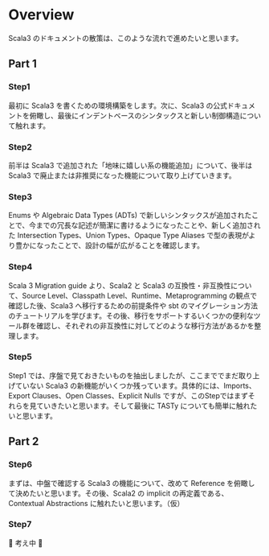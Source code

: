 # Overview

Scala3 のドキュメントの散策は、このような流れで進めたいと思います。

## Part 1

### Step1

最初に Scala3 を書くための環境構築をします。次に、Scala3 の公式ドキュメントを俯瞰し、最後にインデントベースのシンタックスと新しい制御構造について触れます。

### Step2

前半は Scala3 で追加された「地味に嬉しい系の機能追加」について、後半は Scala3 で廃止または非推奨になった機能について取り上げていきます。

### Step3

Enums や Algebraic Data Types (ADTs) で新しいシンタックスが追加されたことで、今までの冗長な記述が簡潔に書けるようになったことや、新しく追加された Intersection Types、Union Types、Opaque Type Aliases で型の表現がより豊かになったことで、設計の幅が広がることを確認します。

### Step4

Scala 3 Migration guide より、Scala2 と Scala3 の互換性・非互換性について、Source Level、Classpath Level、Runtime、Metaprogramming の観点で確認した後、Scala3 へ移行するための前提条件や sbt のマイグレーション方法のチュートリアルを学びます。その後、移行をサポートするいくつかの便利なツール群を確認し、それぞれの非互換性に対してどのような移行方法があるかを整理します。

### Step5

Step1 では、序盤で見ておきたいものを抽出しましたが、ここまででまだ取り上げていない Scala3 の新機能がいくつか残っています。具体的には、Imports、Export Clauses、Open Classes、Explicit Nulls ですが、このStepではまずそれらを見ていきたいと思います。そして最後に TASTy についても簡単に触れたいと思います。

## Part 2

### Step6

まずは、中盤で確認する Scala3 の機能について、改めて Reference を俯瞰して決めたいと思います。その後、Scala2 の implicit の再定義である、Contextual Abstractions に触れたいと思います。（仮）

### Step7

:construction: 考え中 :construction: